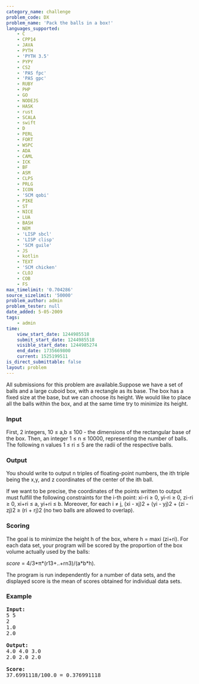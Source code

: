 ```yaml
---
category_name: challenge
problem_code: DX
problem_name: 'Pack the balls in a box!'
languages_supported:
    - C
    - CPP14
    - JAVA
    - PYTH
    - 'PYTH 3.5'
    - PYPY
    - CS2
    - 'PAS fpc'
    - 'PAS gpc'
    - RUBY
    - PHP
    - GO
    - NODEJS
    - HASK
    - rust
    - SCALA
    - swift
    - D
    - PERL
    - FORT
    - WSPC
    - ADA
    - CAML
    - ICK
    - BF
    - ASM
    - CLPS
    - PRLG
    - ICON
    - 'SCM qobi'
    - PIKE
    - ST
    - NICE
    - LUA
    - BASH
    - NEM
    - 'LISP sbcl'
    - 'LISP clisp'
    - 'SCM guile'
    - JS
    - kotlin
    - TEXT
    - 'SCM chicken'
    - CLOJ
    - COB
    - FS
max_timelimit: '0.704286'
source_sizelimit: '50000'
problem_author: admin
problem_tester: null
date_added: 5-05-2009
tags:
    - admin
time:
    view_start_date: 1244985518
    submit_start_date: 1244985518
    visible_start_date: 1244985274
    end_date: 1735669800
    current: 1525199511
is_direct_submittable: false
layout: problem
---
```

All submissions for this problem are available.Suppose we have a set of balls and a large cuboid box, with a rectangle as its base. The box has a fixed size at the base, but we can choose its height. We would like to place all the balls within the box, and at the same time try to minimize its height.

### Input

First, 2 integers, 10 ≤ a,b ≤ 100 - the dimensions of the rectangular base of the box. Then, an integer 1 ≤ n ≤ 10000, representing the number of balls. The following n values 1 ≤ ri ≤ 5 are the radii of the respective balls.

### Output

You should write to output n triples of floating-point numbers, the ith triple being the x,y, and z coordinates of the center of the ith ball.

If we want to be precise, the coordinates of the points written to output must fulfill the following constraints for the i-th point: xi-ri ≥ 0, yi-ri ≥ 0, zi-ri ≥ 0, xi+ri ≤ a, yi+ri ≤ b. Moreover, for each i ≠ j, (xi - xj)2 + (yi - yj)2 + (zi - zj)2 ≥ (ri + rj)2 (no two balls are allowed to overlap).

### Scoring

 The goal is to minimize the height h of the box, where h = maxi (zi+ri). For each data set, your program will be scored by the proportion of the box volume actually used by the balls:

*score* = 4/3\*π\*(r13+..+rn3)/(a\*b\*h).

The program is run independently for a number of data sets, and the displayed score is the mean of scores obtained for individual data sets.

### Example

<pre>
<b>Input:</b>
5 5
2
1.0
2.0

<b>Output:</b>
4.0 4.0 3.0
2.0 2.0 2.0

<b>Score:</b>
37.6991118/100.0 = 0.376991118
</pre>